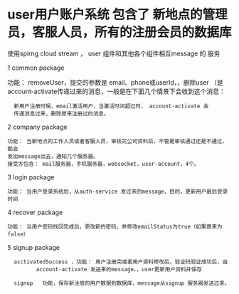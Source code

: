 # user用户账户系统  包含了 新地点的管理员，客服人员，所有的注册会员的数据库

使用spirng cloud stream ， user 组件和其他各个组件相互message 的 服务

1  common package
   
   功能：  removeUser，提交的参数是 email、phone或userId，，删除user
      （是 account-activate传递过来的消息，一般是在下面几个情景下会收到这个消息：
      
      新用户注册时候，email激活用户，当激活时间超过时， account-activate 会
      传递消息过来，删除原来注册过的消息。
      
2   company package

    功能： 当新地点的工作人员或者客服人员，审核完公司资料后，不管是审核通过还是不通过，都会
    发出message出去，通知几个服务器。
    接受方包含： mail服务器，手机服务器，websocket，user-account，4个。


3   login package

    功能： 当用户登录系统后，从auth-service 发过来的message，目的，更新用户最后登录时间
    
4  recover package

    功能： 当用户密码找回完成后，更改新的密码，并修改emailStatus为true（如果原来为false）
    
 
5  signup package

      acctivatedSuccess ，功能： 用户注册完或者用户资料修改后，验证码验证成功后，由
             account-activate 发送来的message，，user更新用户资料并保存
             
      signup   功能，保存新注册的用户数据到数据库，message从signup 服务器发送过来。